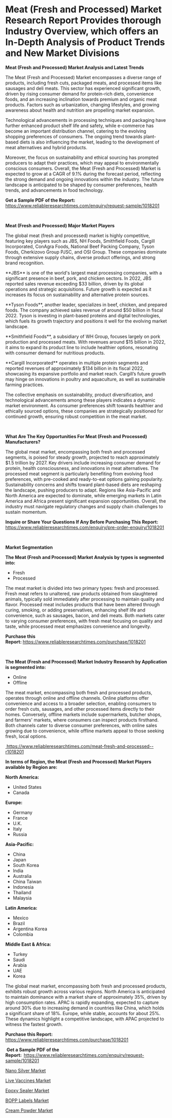 <p><h1>Meat (Fresh and Processed) Market Research Report Provides thorough Industry Overview, which offers an In-Depth Analysis of Product Trends and New Market Divisions</h1></p><p><strong>Meat (Fresh and Processed) Market Analysis and Latest Trends</strong></p>
<p><p>The Meat (Fresh and Processed) Market encompasses a diverse range of products, including fresh cuts, packaged meats, and processed items like sausages and deli meats. This sector has experienced significant growth, driven by rising consumer demand for protein-rich diets, convenience foods, and an increasing inclination towards premium and organic meat products. Factors such as urbanization, changing lifestyles, and growing awareness about health and nutrition are propelling market expansion. </p><p>Technological advancements in processing techniques and packaging have further enhanced product shelf life and safety, while e-commerce has become an important distribution channel, catering to the evolving shopping preferences of consumers. The ongoing trend towards plant-based diets is also influencing the market, leading to the development of meat alternatives and hybrid products. </p><p>Moreover, the focus on sustainability and ethical sourcing has prompted producers to adapt their practices, which may appeal to environmentally conscious consumers. Overall, the Meat (Fresh and Processed) Market is expected to grow at a CAGR of 9.1% during the forecast period, reflecting the strong demand and ongoing innovations within the industry. The future landscape is anticipated to be shaped by consumer preferences, health trends, and advancements in food technology.</p></p>
<p><strong>Get a Sample PDF of the Report:&nbsp;</strong> <a href="https://www.reliableresearchtimes.com/enquiry/request-sample/1018201">https://www.reliableresearchtimes.com/enquiry/request-sample/1018201</a></p>
<p>&nbsp;</p>
<p><strong>Meat (Fresh and Processed) Major Market Players</strong></p>
<p><p>The global meat (fresh and processed) market is highly competitive, featuring key players such as JBS, NH Foods, Smithfield Foods, Cargill Incorporated, ConAgra Foods, National Beef Packing Company, Tyson Foods, Cherkizovo Group PJSC, and OSI Group. These companies dominate through extensive supply chains, diverse product offerings, and strong brand recognition.</p><p>**JBS** is one of the world's largest meat processing companies, with a significant presence in beef, pork, and chicken sectors. In 2022, JBS reported sales revenue exceeding $33 billion, driven by its global operations and strategic acquisitions. Future growth is expected as it increases its focus on sustainability and alternative protein sources.</p><p>**Tyson Foods**, another leader, specializes in beef, chicken, and prepared foods. The company achieved sales revenue of around $50 billion in fiscal 2022. Tyson is investing in plant-based proteins and digital technologies, which fuels its growth trajectory and positions it well for the evolving market landscape.</p><p>**Smithfield Foods**, a subsidiary of WH Group, focuses largely on pork production and processed meats. With revenues around $15 billion in 2022, it aims to expand its product line to include healthier options, resonating with consumer demand for nutritious products.</p><p>**Cargill Incorporated** operates in multiple protein segments and reported revenues of approximately $134 billion in its fiscal 2022, showcasing its expansive portfolio and market reach. Cargill’s future growth may hinge on innovations in poultry and aquaculture, as well as sustainable farming practices.</p><p>The collective emphasis on sustainability, product diversification, and technological advancements among these players indicates a dynamic market environment. As consumer preferences shift towards healthier and ethically sourced options, these companies are strategically positioned for continued growth, ensuring robust competition in the meat market.</p></p>
<p>&nbsp;</p>
<p><strong>What Are The Key Opportunities For Meat (Fresh and Processed) Manufacturers?</strong></p>
<p><p>The global meat market, encompassing both fresh and processed segments, is poised for steady growth, projected to reach approximately $1.5 trillion by 2027. Key drivers include increasing consumer demand for protein, health consciousness, and innovations in meat alternatives. The processed meat segment is particularly benefiting from evolving food preferences, with pre-cooked and ready-to-eat options gaining popularity. Sustainability concerns and shifts toward plant-based diets are reshaping the landscape, pushing producers to adapt. Regions like Asia-Pacific and North America are expected to dominate, while emerging markets in Latin America and Africa present significant expansion opportunities. Overall, the industry must navigate regulatory changes and supply chain challenges to sustain momentum.</p></p>
<p><strong>Inquire or Share Your Questions If Any Before Purchasing This Report:</strong> <a href="https://www.reliableresearchtimes.com/enquiry/pre-order-enquiry/1018201">https://www.reliableresearchtimes.com/enquiry/pre-order-enquiry/1018201</a></p>
<p>&nbsp;</p>
<p><strong>Market Segmentation</strong></p>
<p><strong>The Meat (Fresh and Processed) Market Analysis by types is segmented into:</strong></p>
<p><ul><li>Fresh</li><li>Processed</li></ul></p>
<p><p>The meat market is divided into two primary types: fresh and processed. Fresh meat refers to unaltered, raw products obtained from slaughtered animals, typically sold immediately after processing to maintain quality and flavor. Processed meat includes products that have been altered through curing, smoking, or adding preservatives, enhancing shelf life and convenience, such as sausages, bacon, and deli meats. Both markets cater to varying consumer preferences, with fresh meat focusing on quality and taste, while processed meat emphasizes convenience and longevity.</p></p>
<p><strong>Purchase this Report:&nbsp;</strong><a href="https://www.reliableresearchtimes.com/purchase/1018201">https://www.reliableresearchtimes.com/purchase/1018201</a></p>
<p>&nbsp;</p>
<p><strong>The Meat (Fresh and Processed) Market Industry Research by Application is segmented into:</strong></p>
<p><ul><li>Online</li><li>Offline</li></ul></p>
<p><p>The meat market, encompassing both fresh and processed products, operates through online and offline channels. Online platforms offer convenience and access to a broader selection, enabling consumers to order fresh cuts, sausages, and other processed items directly to their homes. Conversely, offline markets include supermarkets, butcher shops, and farmers' markets, where consumers can inspect products firsthand. Both channels cater to diverse consumer preferences, with online sales growing due to convenience, while offline markets appeal to those seeking fresh, local options.</p></p>
<p><a href="https://www.reliableresearchtimes.com/meat-fresh-and-processed--r1018201">&nbsp;https://www.reliableresearchtimes.com/meat-fresh-and-processed--r1018201</a></p>
<p><strong>In terms of Region, the Meat (Fresh and Processed) Market Players available by Region are:</strong></p>
<p>
    <p> <strong> North America: </strong>
        <ul>
            <li>United States</li>
            <li>Canada</li>
        </ul>
        </p> 
    <p> <strong> Europe: </strong>
        <ul>
            <li>Germany</li>
            <li>France</li>
            <li>U.K.</li>
            <li>Italy</li>
            <li>Russia</li>
        </ul>
        </p> 
    <p> <strong> Asia-Pacific: </strong>
        <ul>
            <li>China</li>
            <li>Japan</li>
            <li>South Korea</li>
            <li>India</li>
            <li>Australia</li>
            <li>China Taiwan</li>
            <li>Indonesia</li>
            <li>Thailand</li>
            <li>Malaysia</li>
        </ul>
        </p> 
    <p> <strong> Latin America: </strong>
        <ul>
            <li>Mexico</li>
            <li>Brazil</li>
            <li>Argentina Korea</li>
            <li>Colombia</li>
        </ul>
        </p> 
    <p> <strong> Middle East & Africa: </strong>
        <ul>
            <li>Turkey</li>
            <li>Saudi</li>
            <li>Arabia</li>
            <li>UAE</li>
            <li>Korea</li>
        </ul>
    </p>
    </p>
<p><p>The global meat market, encompassing both fresh and processed products, exhibits robust growth across various regions. North America is anticipated to maintain dominance with a market share of approximately 35%, driven by high consumption rates. APAC is rapidly expanding, expected to capture around 30% due to increasing demand in countries like China, which holds a significant share of 18%. Europe, while stable, accounts for about 25%. These dynamics highlight a competitive landscape, with APAC projected to witness the fastest growth.</p></p>
<p><strong>Purchase this Report: </strong><a href="https://www.reliableresearchtimes.com/purchase/1018201">https://www.reliableresearchtimes.com/purchase/1018201</a></p>
<p>&nbsp;<strong>Get a Sample PDF of the Report:&nbsp;&nbsp;</strong><a href="https://www.reliableresearchtimes.com/enquiry/request-sample/1018201">https://www.reliableresearchtimes.com/enquiry/request-sample/1018201</a></p>
<p><strong></strong></p>
<p><p><a href="https://github.com/globismark/Market-Research-Report-List-5/blob/main/nano-silver-market.md">Nano Silver Market</a></p><p><a href="https://www.linkedin.com/pulse/live-vaccines-market-trends-strategic-insights-2024-2031-gh1rf?trackingId=i%2B26uNbGSEiGkqV%2Fg18X3Q%3D%3D">Live Vaccines Market</a></p><p><a href="https://issuu.com/reportprime-2/docs/epoxy-sealer-market-size-2030.pptx_5424fc139137a4">Epoxy Sealer Market</a></p><p><a href="https://medium.com/@ashrafarfi4_21087/the-market-for-bopp-labels-market-is-examined-in-this-report-along-with-the-factors-that-are-90e02faed69f">BOPP Labels Market</a></p><p><a href="https://medium.com/@michael.parsons65654/the-growth-of-the-cream-powder-market-has-been-significant-driven-by-various-critical-factors-ee2e3dc98434">Cream Powder Market</a></p></p>